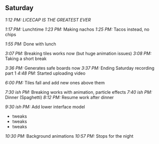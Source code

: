 Saturday
--------

*1:12 PM:* _LICECAP IS THE GREATEST EVER_

*1:17 PM:* Lunchtime
*1:23 PM:* Making nachos
*1:25 PM:* Tacos instead, no chips

*1:55 PM:* Done with lunch

*3:07 PM:* Breaking tiles works now (but huge animation issues)
*3:08 PM:* Taking a short break

*3:36 PM:* Generates safe boards now
*3:37 PM:* Ending Saturday recording part 1
*4:48 PM:* Started uploading video

*6:00 PM:* Tiles fall and add new ones above them

*7:30 ish PM:* Breaking works with animation, particle effects
*7:40 ish PM:* Dinner (Spaghetti)
*8:12 PM:* Resume work after dinner

*9:30 ish PM:* Add lower interface model
- tweaks
- tweaks
- tweaks

*10:30 PM:* Background animations
*10:57 PM:* Stops for the night

